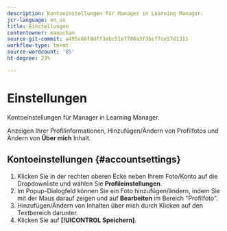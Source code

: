 ```yaml
---
description: Kontoeinstellungen für Manager in Learning Manager.
jcr-language: en_us
title: Einstellungen
contentowner: manochan
source-git-commit: a495c86f8dff3ebc51e7700a3f3bcf7ce57d1311
workflow-type: tm+mt
source-wordcount: '85'
ht-degree: 23%

---
```




# Einstellungen

Kontoeinstellungen für Manager in Learning Manager.

Anzeigen Ihrer Profilinformationen, Hinzufügen/Ändern von Profilfotos und Ändern von **Über mich** Inhalt.

## Kontoeinstellungen {#accountsettings}

1. Klicken Sie in der rechten oberen Ecke neben Ihrem Foto/Konto auf die Dropdownliste und wählen Sie **Profileinstellungen**.
1. Im Popup-Dialogfeld können Sie ein Foto hinzufügen/ändern, indem Sie mit der Maus darauf zeigen und auf **Bearbeiten** im Bereich &quot;Profilfoto&quot;.
1. Hinzufügen/Ändern von Inhalten über mich durch Klicken auf den Textbereich darunter.
1. Klicken Sie auf **[!UICONTROL Speichern]**.


